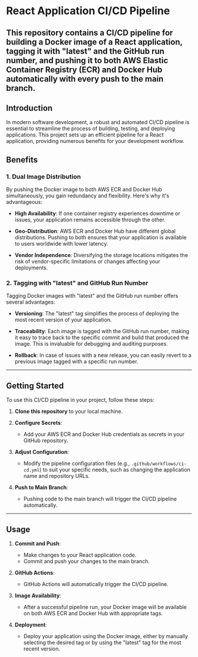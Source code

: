 # React Application CI/CD Pipeline

This repository contains a CI/CD pipeline for building a Docker image of a React application, tagging it with "latest" and the GitHub run number, and pushing it to both AWS Elastic Container Registry (ECR) and Docker Hub automatically with every push to the main branch.
---

## Introduction

In modern software development, a robust and automated CI/CD pipeline is essential to streamline the process of building, testing, and deploying applications. This project sets up an efficient pipeline for a React application, providing numerous benefits for your development workflow.

## Benefits

### 1. **Dual Image Distribution**
   By pushing the Docker image to both AWS ECR and Docker Hub simultaneously, you gain redundancy and flexibility. Here's why it's advantageous:

   - **High Availability**: If one container registry experiences downtime or issues, your application remains accessible through the other.
   
   - **Geo-Distribution**: AWS ECR and Docker Hub have different global distributions. Pushing to both ensures that your application is available to users worldwide with lower latency.
   
   - **Vendor Independence**: Diversifying the storage locations mitigates the risk of vendor-specific limitations or changes affecting your deployments.

### 2. **Tagging with "latest" and GitHub Run Number**
   Tagging Docker images with "latest" and the GitHub run number offers several advantages:

   - **Versioning**: The "latest" tag simplifies the process of deploying the most recent version of your application.
   
   - **Traceability**: Each image is tagged with the GitHub run number, making it easy to trace back to the specific commit and build that produced the image. This is invaluable for debugging and auditing purposes.
   
   - **Rollback**: In case of issues with a new release, you can easily revert to a previous image tagged with a specific run number.

---

## Getting Started

To use this CI/CD pipeline in your project, follow these steps:

1. **Clone this repository** to your local machine.

2. **Configure Secrets**:
   - Add your AWS ECR and Docker Hub credentials as secrets in your GitHub repository.
   
3. **Adjust Configuration**:
   - Modify the pipeline configuration files (e.g., `.github/workflows/ci-cd.yml`) to suit your specific needs, such as changing the application name and repository URLs.

4. **Push to Main Branch**:
   - Pushing code to the main branch will trigger the CI/CD pipeline automatically.

---

## Usage

1. **Commit and Push**:
   - Make changes to your React application code.
   - Commit and push your changes to the main branch.

2. **GitHub Actions**: 
   - GitHub Actions will automatically trigger the CI/CD pipeline.
   
3. **Image Availability**:
   - After a successful pipeline run, your Docker image will be available on both AWS ECR and Docker Hub with appropriate tags.

4. **Deployment**:
   - Deploy your application using the Docker image, either by manually selecting the desired tag or by using the "latest" tag for the most recent version.
